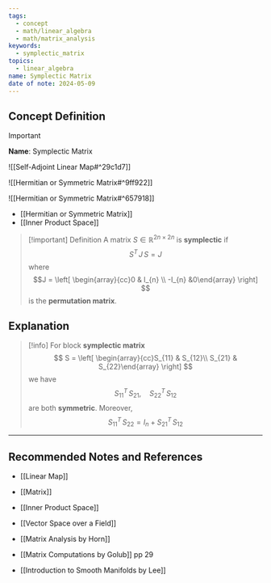 ```yaml
---
tags:
  - concept
  - math/linear_algebra
  - math/matrix_analysis
keywords:
  - symplectic_matrix
topics:
  - linear_algebra
name: Symplectic Matrix
date of note: 2024-05-09
---
```


## Concept Definition

>[!important]
>**Name**:  Symplectic Matrix

![[Self-Adjoint Linear Map#^29c1d7]]

![[Hermitian or Symmetric Matrix#^9ff922]]

![[Hermitian or Symmetric Matrix#^657918]]

- [[Hermitian or Symmetric Matrix]]
- [[Inner Product Space]]

>[!important] Definition
>A matrix $S\in \mathbb{R}^{2n\times 2n}$ is  **symplectic** if 
>$$
> S^{T}\,J\,S = J
>$$
>where 
>$$J = \left[ \begin{array}{cc}0 & I_{n} \\ -I_{n} &0\end{array} \right] $$ is the **permutation matrix**.



## Explanation

>[!info]
>For block **symplectic matrix** 
>$$
>S = \left[ \begin{array}{cc}S_{11} & S_{12}\\ S_{21} & S_{22}\end{array} \right] 
>$$
>we have 
>$$
>S_{11}^{T}\,S_{21}, \quad S_{22}^{T}\,S_{12}
>$$
>are both **symmetric**. Moreover,
>$$
>S_{11}^T\,S_{22} = I_{n} + S_{21}^{T}\,S_{12} 
>$$






-----------
##  Recommended Notes and References



- [[Linear Map]]
- [[Matrix]]

- [[Inner Product Space]]
- [[Vector Space over a Field]]

- [[Matrix Analysis by Horn]]
- [[Matrix Computations by Golub]] pp 29
- [[Introduction to Smooth Manifolds by Lee]]